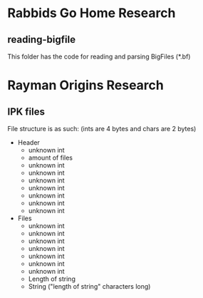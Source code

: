# Rabbids Go Home Research
## reading-bigfile
This folder has the code for reading and parsing BigFiles (*.bf) 

# Rayman Origins Research
## IPK files
File structure is as such: (ints are 4 bytes and chars are 2 bytes)
- Header
  - unknown int
  - amount of files
  - unknown int
  - unknown int
  - unknown int
  - unknown int
  - unknown int
  - unknown int
  - unknown int
- Files
  - unknown int
  - unknown int
  - unknown int
  - unknown int
  - unknown int
  - unknown int
  - unknown int
  - Length of string
  - String ("length of string" characters long)
